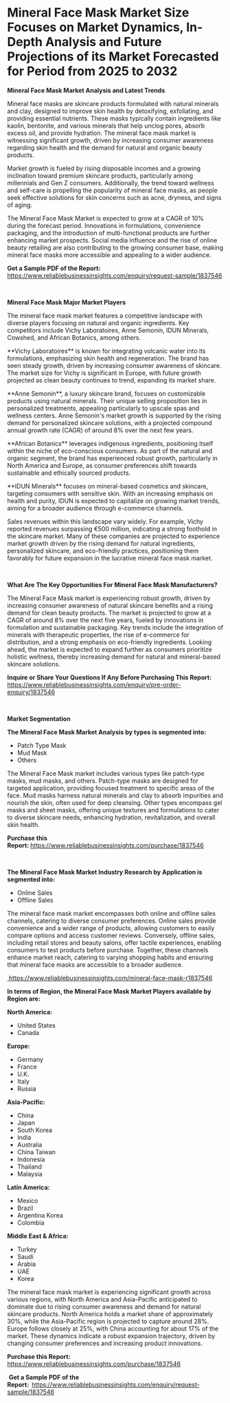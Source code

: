 <p><h1>Mineral Face Mask Market Size Focuses on Market Dynamics, In-Depth Analysis and Future Projections of its Market Forecasted for Period from 2025 to 2032</h1></p><p><strong>Mineral Face Mask Market Analysis and Latest Trends</strong></p>
<p><p>Mineral face masks are skincare products formulated with natural minerals and clay, designed to improve skin health by detoxifying, exfoliating, and providing essential nutrients. These masks typically contain ingredients like kaolin, bentonite, and various minerals that help unclog pores, absorb excess oil, and provide hydration. The mineral face mask market is witnessing significant growth, driven by increasing consumer awareness regarding skin health and the demand for natural and organic beauty products.</p><p>Market growth is fueled by rising disposable incomes and a growing inclination toward premium skincare products, particularly among millennials and Gen Z consumers. Additionally, the trend toward wellness and self-care is propelling the popularity of mineral face masks, as people seek effective solutions for skin concerns such as acne, dryness, and signs of aging.</p><p>The Mineral Face Mask Market is expected to grow at a CAGR of 10% during the forecast period. Innovations in formulations, convenience packaging, and the introduction of multi-functional products are further enhancing market prospects. Social media influence and the rise of online beauty retailing are also contributing to the growing consumer base, making mineral face masks more accessible and appealing to a wider audience.</p></p>
<p><strong>Get a Sample PDF of the Report:&nbsp;</strong> <a href="https://www.reliablebusinessinsights.com/enquiry/request-sample/1837546?utm_campaign=1837&utm_medium=2&utm_source=Github&utm_content=ia&utm_term=15042025&utm_id=mineral-face-mask">https://www.reliablebusinessinsights.com/enquiry/request-sample/1837546</a></p>
<p>&nbsp;</p>
<p><strong>Mineral Face Mask Major Market Players</strong></p>
<p><p>The mineral face mask market features a competitive landscape with diverse players focusing on natural and organic ingredients. Key competitors include Vichy Laboratoires, Anne Semonin, IDUN Minerals, Cowshed, and African Botanics, among others.</p><p>**Vichy Laboratoires** is known for integrating volcanic water into its formulations, emphasizing skin health and regeneration. The brand has seen steady growth, driven by increasing consumer awareness of skincare. The market size for Vichy is significant in Europe, with future growth projected as clean beauty continues to trend, expanding its market share.</p><p>**Anne Semonin**, a luxury skincare brand, focuses on customizable products using natural minerals. Their unique selling proposition lies in personalized treatments, appealing particularly to upscale spas and wellness centers. Anne Semonin's market growth is supported by the rising demand for personalized skincare solutions, with a projected compound annual growth rate (CAGR) of around 8% over the next few years.</p><p>**African Botanics** leverages indigenous ingredients, positioning itself within the niche of eco-conscious consumers. As part of the natural and organic segment, the brand has experienced robust growth, particularly in North America and Europe, as consumer preferences shift towards sustainable and ethically sourced products.</p><p>**IDUN Minerals** focuses on mineral-based cosmetics and skincare, targeting consumers with sensitive skin. With an increasing emphasis on health and purity, IDUN is expected to capitalize on growing market trends, aiming for a broader audience through e-commerce channels.</p><p>Sales revenues within this landscape vary widely. For example, Vichy reported revenues surpassing €500 million, indicating a strong foothold in the skincare market. Many of these companies are projected to experience market growth driven by the rising demand for natural ingredients, personalized skincare, and eco-friendly practices, positioning them favorably for future expansion in the lucrative mineral face mask market.</p></p>
<p>&nbsp;</p>
<p><strong>What Are The Key Opportunities For Mineral Face Mask Manufacturers?</strong></p>
<p><p>The Mineral Face Mask market is experiencing robust growth, driven by increasing consumer awareness of natural skincare benefits and a rising demand for clean beauty products. The market is projected to grow at a CAGR of around 8% over the next five years, fueled by innovations in formulation and sustainable packaging. Key trends include the integration of minerals with therapeutic properties, the rise of e-commerce for distribution, and a strong emphasis on eco-friendly ingredients. Looking ahead, the market is expected to expand further as consumers prioritize holistic wellness, thereby increasing demand for natural and mineral-based skincare solutions.</p></p>
<p><strong>Inquire or Share Your Questions If Any Before Purchasing This Report:</strong> <a href="https://www.reliablebusinessinsights.com/enquiry/pre-order-enquiry/1837546?utm_campaign=1837&utm_medium=2&utm_source=Github&utm_content=ia&utm_term=15042025&utm_id=mineral-face-mask">https://www.reliablebusinessinsights.com/enquiry/pre-order-enquiry/1837546</a></p>
<p>&nbsp;</p>
<p><strong>Market Segmentation</strong></p>
<p><strong>The Mineral Face Mask Market Analysis by types is segmented into:</strong></p>
<p><ul><li>Patch Type Mask</li><li>Mud Mask</li><li>Others</li></ul></p>
<p><p>The Mineral Face Mask market includes various types like patch-type masks, mud masks, and others. Patch-type masks are designed for targeted application, providing focused treatment to specific areas of the face. Mud masks harness natural minerals and clay to absorb impurities and nourish the skin, often used for deep cleansing. Other types encompass gel masks and sheet masks, offering unique textures and formulations to cater to diverse skincare needs, enhancing hydration, revitalization, and overall skin health.</p></p>
<p><strong>Purchase this Report:&nbsp;</strong><a href="https://www.reliablebusinessinsights.com/purchase/1837546?utm_campaign=1837&utm_medium=2&utm_source=Github&utm_content=ia&utm_term=15042025&utm_id=mineral-face-mask">https://www.reliablebusinessinsights.com/purchase/1837546</a></p>
<p>&nbsp;</p>
<p><strong>The Mineral Face Mask Market Industry Research by Application is segmented into:</strong></p>
<p><ul><li>Online Sales</li><li>Offline Sales</li></ul></p>
<p><p>The mineral face mask market encompasses both online and offline sales channels, catering to diverse consumer preferences. Online sales provide convenience and a wider range of products, allowing customers to easily compare options and access customer reviews. Conversely, offline sales, including retail stores and beauty salons, offer tactile experiences, enabling consumers to test products before purchase. Together, these channels enhance market reach, catering to varying shopping habits and ensuring that mineral face masks are accessible to a broader audience.</p></p>
<p><a href="https://www.reliablebusinessinsights.com/mineral-face-mask-r1837546?utm_campaign=1837&utm_medium=2&utm_source=Github&utm_content=ia&utm_term=15042025&utm_id=mineral-face-mask">&nbsp;https://www.reliablebusinessinsights.com/mineral-face-mask-r1837546</a></p>
<p><strong>In terms of Region, the Mineral Face Mask Market Players available by Region are:</strong></p>
<p>
    <p> <strong> North America: </strong>
        <ul>
            <li>United States</li>
            <li>Canada</li>
        </ul>
        </p> 
    <p> <strong> Europe: </strong>
        <ul>
            <li>Germany</li>
            <li>France</li>
            <li>U.K.</li>
            <li>Italy</li>
            <li>Russia</li>
        </ul>
        </p> 
    <p> <strong> Asia-Pacific: </strong>
        <ul>
            <li>China</li>
            <li>Japan</li>
            <li>South Korea</li>
            <li>India</li>
            <li>Australia</li>
            <li>China Taiwan</li>
            <li>Indonesia</li>
            <li>Thailand</li>
            <li>Malaysia</li>
        </ul>
        </p> 
    <p> <strong> Latin America: </strong>
        <ul>
            <li>Mexico</li>
            <li>Brazil</li>
            <li>Argentina Korea</li>
            <li>Colombia</li>
        </ul>
        </p> 
    <p> <strong> Middle East & Africa: </strong>
        <ul>
            <li>Turkey</li>
            <li>Saudi</li>
            <li>Arabia</li>
            <li>UAE</li>
            <li>Korea</li>
        </ul>
    </p>
    </p>
<p><p>The mineral face mask market is experiencing significant growth across various regions, with North America and Asia-Pacific anticipated to dominate due to rising consumer awareness and demand for natural skincare products. North America holds a market share of approximately 30%, while the Asia-Pacific region is projected to capture around 28%. Europe follows closely at 25%, with China accounting for about 17% of the market. These dynamics indicate a robust expansion trajectory, driven by changing consumer preferences and increasing product innovations.</p></p>
<p><strong>Purchase this Report: </strong><a href="https://www.reliablebusinessinsights.com/purchase/1837546?utm_campaign=1837&utm_medium=2&utm_source=Github&utm_content=ia&utm_term=15042025&utm_id=mineral-face-mask">https://www.reliablebusinessinsights.com/purchase/1837546</a></p>
<p>&nbsp;<strong>Get a Sample PDF of the Report:&nbsp;&nbsp;</strong><a href="https://www.reliablebusinessinsights.com/enquiry/request-sample/1837546?utm_campaign=1837&utm_medium=2&utm_source=Github&utm_content=ia&utm_term=15042025&utm_id=mineral-face-mask">https://www.reliablebusinessinsights.com/enquiry/request-sample/1837546</a></p>
<p><strong></strong></p>
<p><p></p><p></p><p></p></p>